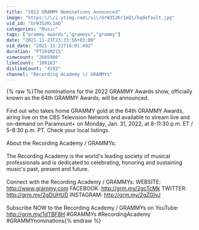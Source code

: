```yaml
---
title: "2022 GRAMMY Nominations Announced"
image: "https:\/\/i.ytimg.com\/vi\/UrW352Kc1mQ\/hqdefault.jpg"
vid_id: "UrW352Kc1mQ"
categories: "Music"
tags: ["grammy awards","grammys","grammy"]
date: "2021-11-23T23:33:56+03:00"
vid_date: "2021-11-23T18:01:49Z"
duration: "PT1H1M21S"
viewcount: "2665986"
likeCount: "180183"
dislikeCount: "4193"
channel: "Recording Academy \/ GRAMMYs"
---
```

{% raw %}The nominations for the 2022 GRAMMY Awards show, officially known as the 64th GRAMMY Awards, will be announced.<br /><br />Find out who takes home GRAMMY gold at the 64th GRAMMY Awards, airing live on the CBS Television Network and available to stream live and on-demand on Paramount+ on Monday, Jan. 31, 2022, at 8-11:30 p.m. ET / 5-8:30 p.m. PT. Check your local listings.<br /><br />About the Recording Academy / GRAMMYs: <br /><br />The Recording Academy is the world's leading society of musical professionals and is dedicated to celebrating, honoring and sustaining music's past, present and future.<br /><br />Connect with the Recording Academy / GRAMMYs: WEBSITE: <a rel="nofollow" target="blank" href="http://www.grammy.com">http://www.grammy.com</a> FACEBOOK: <a rel="nofollow" target="blank" href="http://grm.my/2gcTcMk">http://grm.my/2gcTcMk</a> TWITTER: <a rel="nofollow" target="blank" href="http://grm.my/2gDUHUD">http://grm.my/2gDUHUD</a> INSTAGRAM: <a rel="nofollow" target="blank" href="http://grm.my/2gZGIvJ">http://grm.my/2gZGIvJ</a><br /><br />Subscribe NOW to the Recording Academy / GRAMMYs on YouTube: <a rel="nofollow" target="blank" href="http://grm.my/1dTBF8H">http://grm.my/1dTBF8H</a> #GRAMMYs #RecordingAcademy #GRAMMYnominations{% endraw %}
